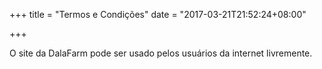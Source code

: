 +++
title = "Termos e Condições"
date = "2017-03-21T21:52:24+08:00"

+++

O site da DalaFarm pode ser usado pelos usuários da internet livremente.

